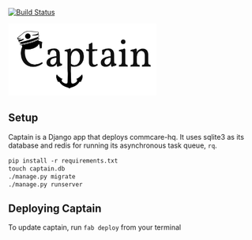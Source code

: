 [![Build
Status](https://travis-ci.org/dimagi/captain.svg?branch=master)](https://travis-ci.org/dimagi/captain)

<img src="https://raw.githubusercontent.com/dimagi/captain/master/apps/deploy/static/chief/img/captain.png" width="300"/>

## Setup

Captain is a Django app that deploys commcare-hq. It uses sqlite3 as its database and redis for running its asynchronous task queue, `rq`.

```
pip install -r requirements.txt
touch captain.db
./manage.py migrate
./manage.py runserver
```

## Deploying Captain

To update captain, run `fab deploy` from your terminal
